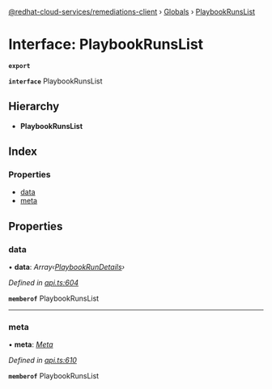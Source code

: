 [@redhat-cloud-services/remediations-client](../README.md) › [Globals](../globals.md) › [PlaybookRunsList](playbookrunslist.md)

# Interface: PlaybookRunsList

**`export`** 

**`interface`** PlaybookRunsList

## Hierarchy

* **PlaybookRunsList**

## Index

### Properties

* [data](playbookrunslist.md#data)
* [meta](playbookrunslist.md#meta)

## Properties

###  data

• **data**: *Array‹[PlaybookRunDetails](playbookrundetails.md)›*

*Defined in [api.ts:604](https://github.com/RedHatInsights/javascript-clients/blob/master/packages/remediations/api.ts#L604)*

**`memberof`** PlaybookRunsList

___

###  meta

• **meta**: *[Meta](meta.md)*

*Defined in [api.ts:610](https://github.com/RedHatInsights/javascript-clients/blob/master/packages/remediations/api.ts#L610)*

**`memberof`** PlaybookRunsList
